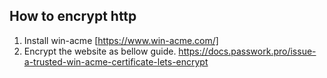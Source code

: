 ## How to encrypt http

1. Install win-acme [https://www.win-acme.com/]
2. Encrypt the website as bellow guide.
https://docs.passwork.pro/issue-a-trusted-win-acme-certificate-lets-encrypt